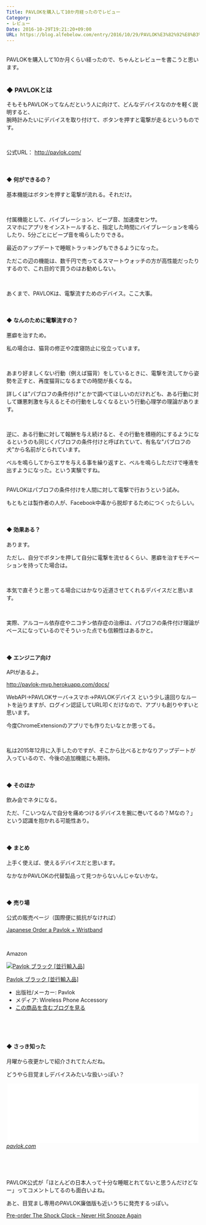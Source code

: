 ```yaml
---
Title: PAVLOKを購入して10か月経ったのでレビュー
Category:
- レビュー
Date: 2016-10-29T19:21:20+09:00
URL: https://blog.alfebelow.com/entry/2016/10/29/PAVLOK%E3%82%92%E8%B3%BC%E5%85%A5%E3%81%97%E3%81%A610%E3%81%8B%E6%9C%88%E7%B5%8C%E3%81%A3%E3%81%9F%E3%81%AE%E3%81%A7%E3%83%AC%E3%83%93%E3%83%A5%E3%83%BC
---
```


<p><br />PAVLOKを購入して10か月くらい経ったので、ちゃんとレビューを書こうと思います。</p>
<p><img class="magnifiable" src="https://cdn-ak2.f.st-hatena.com/images/fotolife/a/alfe1025/20010311/20010311234020.jpg" alt="" /></p>

### ◆ PAVLOKとは

<p>そもそもPAVLOKってなんだという人に向けて、どんなデバイスなのかを軽く説明すると、<br />腕時計みたいにデバイスを取り付けて、ボタンを押すと電撃が走るというものです。</p>
<p> </p>
<p>公式URL： <a href="http://pavlok.com/">http://pavlok.com/</a></p>
<p> </p>
<h4>◆ 何ができるの？</h4>
<p>基本機能はボタンを押すと電撃が流れる。それだけ。</p>
<p> </p>
<p>付属機能として、バイブレーション、ビープ音、加速度センサ。<br />スマホにアプリをインストールすると、指定した時間にバイブレーションを鳴らしたり、5分ごとにビープ音を鳴らしたりできる。</p>
<p>最近のアップデートで睡眠トラッキングもできるようになった。</p>
<p>ただこの辺の機能は、数千円で売ってるスマートウォッチの方が高性能だったりするので、これ目的で買うのはお勧めしない。</p>
<p> </p>
<p>あくまで、PAVLOKは、電撃流すためのデバイス。ここ大事。</p>
<p> </p>
<h4>◆ なんのために電撃流すの？</h4>
<p>悪癖を治すため。</p>
<p>私の場合は、猫背の修正や2度寝防止に役立っています。</p>
<p> </p>
<p>あまり好ましくない行動（例えば猫背）をしているときに、電撃を流してから姿勢を正すと、再度猫背になるまでの時間が長くなる。</p>
<p>詳しくは"パブロフの条件付け"とかで調べてほしいのだけれども、ある行動に対して嫌悪刺激を与えるとその行動をしなくなるという行動心理学の理論があります。</p>
<p> </p>
<p>逆に、ある行動に対して報酬を与え続けると、その行動を積極的にするようになるというのも同じくパブロフの条件付けと呼ばれていて、有名な"パブロフの犬"から名前がとられています。</p>
<p>ベルを鳴らしてからエサを与える事を繰り返すと、ベルを鳴らしただけで唾液を出すようになった。という実験ですね。</p>
<p><br />PAVLOKはパブロフの条件付けを人間に対して電撃で行おうという試み。</p>
<p>もともとは製作者の人が、Facebook中毒から脱却するためにつくったらしい。</p>
<p> </p>
<h4>◆ 効果ある？</h4>
<p>あります。</p>
<p>ただし、自分でボタンを押して自分に電撃を流せるくらい、悪癖を治すモチベーションを持ってた場合は。</p>
<p> </p>
<p>本気で直そうと思ってる場合にはかなり近道させてくれるデバイスだと思います。</p>
<p> </p>
<p>実際、アルコール依存症やニコチン依存症の治療は、パブロフの条件付け理論がベースになっているのでそういった点でも信頼性はあるかと。</p>
<p> </p>
<h4>◆ エンジニア向け</h4>
<p>APIがあるよ。</p>
<p><a href="http://pavlok-mvp.herokuapp.com/docs/">http://pavlok-mvp.herokuapp.com/docs/</a></p>
<p>WebAPI→PAVLOKサーバ→スマホ→PAVLOKデバイス という少し遠回りなルートを辿りますが、ログイン認証してURL叩くだけなので、アプリも創りやすいと思います。</p>
<p>今度ChromeExtensionのアプリでも作りたいなとか思ってる。</p>
<p> </p>
<p>私は2015年12月に入手したのですが、そこから比べるとかなりアップデートが入っているので、今後の追加機能にも期待。</p>
<p> </p>
<h4>◆ そのほか</h4>
<p>飲み会でネタになる。</p>
<p>ただ、「こいつなんで自分を痛めつけるデバイスを腕に巻いてるの？Mなの？」という認識を抱かれる可能性あり。</p>
<p> </p>
<h4>◆ まとめ</h4>
<p>上手く使えば、使えるデバイスだと思います。</p>
<p>なかなかPAVLOKの代替製品って見つからないんじゃないかな。</p>
<p> </p>
<h4>◆ 売り場</h4>
<p>公式の販売ページ（国際便に抵抗がなければ）</p>
<p><a href="https://buy.pavlok.com/products/japanese-order-a-pavlok-wristband">Japanese Order a Pavlok + Wristband</a></p>
<p> </p>
<p>Amazon</p>
<div class="freezed">
<div class="hatena-asin-detail"><a href="http://www.amazon.co.jp/exec/obidos/ASIN/B013S20C3Q/ab1025-22/"><img class="hatena-asin-detail-image" title="Pavlok ブラック [並行輸入品]" src="http://ecx.images-amazon.com/images/I/41-I2P3XH1L._SL160_.jpg" alt="Pavlok ブラック [並行輸入品]" /></a>
<div class="hatena-asin-detail-info">
<p class="hatena-asin-detail-title"><a href="http://www.amazon.co.jp/exec/obidos/ASIN/B013S20C3Q/ab1025-22/">Pavlok ブラック [並行輸入品]</a></p>
<ul>
<li><span class="hatena-asin-detail-label">出版社/メーカー:</span> Pavlok</li>
<li><span class="hatena-asin-detail-label">メディア:</span> Wireless Phone Accessory</li>
<li><a href="http://d.hatena.ne.jp/asin/B013S20C3Q/ab1025-22" target="_blank">この商品を含むブログを見る</a></li>
</ul>
</div>
<div class="hatena-asin-detail-foot"> </div>
</div>
</div>
<p> </p>
<h4>◆ さっき知った</h4>
<p>月曜から夜更かしで紹介されてたんだね。</p>
<p>どうやら目覚ましデバイスみたいな扱いっぽい？</p>
<p><iframe class="embed-card embed-webcard" style="display: block; width: 100%; height: 155px; max-width: 500px; margin: auto;" title="We're Big in Japan - Pavlok" src="//hatenablog-parts.com/embed?url=http%3A%2F%2Fpavlok.com%2Fblog%2Fwere-big-in-japan%2F" frameborder="0" scrolling="no"></iframe><cite class="hatena-citation"><a href="http://pavlok.com/blog/were-big-in-japan/">pavlok.com</a></cite></p>
<p> </p>
<p> </p>
<p>PAVLOK公式が「ほとんどの日本人って十分な睡眠とれてないと思うんだけどなー」ってコメントしてるのも面白いよね。</p>
<p>あと、目覚まし専用のPAVLOK廉価版も近いうちに発売するっぽい。</p>
<p><a href="https://buy.pavlok.com/products/shocking-alarm-clock">Pre-order The Shock Clock – Never Hit Snooze Again</a></p>
<p> </p>
<p> </p>

